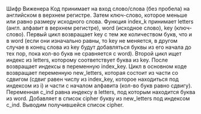 Шифр Виженера
Код принимает на вход слово/слова (без пробела) на английском в верхнем регистре. Затем ключ-слово, которое меньше или равно размеру исходного слова.
Функция index_k принимает letters (англ. алфавит в верхнем регистре), word (исходное слово), key (ключ-слово). Первый цикл возвращает key с тем же количеством букв, что и в word (если они изначально равны, то key не меняется, в другом случае в конец слова из key будут добавляться буквы из его начала до тех пор, пока кол-во букв не сравняется с word). Второй цикл ищет индекс из letters, которому соответствует буква из key. После возвращает индексы в переменную index_key.
Цикл в основном коде возвращает переменную new_letters, которая состоит из части со сдвигом (сдвиг равен числу из index_key, которое находиться под индексом из i) и части с началом алфавита (кол-во букв равно сдвигу). Переменная c_ind равна индексу в letters, под которым находится буква из word. Добавляет в список cipher букву из new_letters под индексом c_ind.
Выводим получившейся список cipher.
